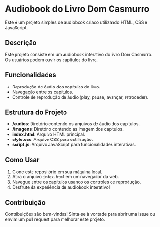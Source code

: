 # Audiobook do Livro Dom Casmurro

Este é um projeto simples de audiobook criado utilizando HTML, CSS e JavaScript.

## Descrição

Este projeto consiste em um audiobook interativo do livro Dom Casmurro. Os usuários podem ouvir os capítulos do livro.

## Funcionalidades

- Reprodução de áudio dos capítulos do livro.
- Navegação entre os capítulos.
- Controle de reprodução de áudio (play, pause, avançar, retroceder).

## Estrutura do Projeto

- **/audios**: Diretório contendo os arquivos de áudio dos capítulos.
- **/imagens**: Diretório contendo as imagem dos capítulos.
- **index.html**: Arquivo HTML principal.
- **style.css**: Arquivo CSS para estilização.
- **script.js**: Arquivo JavaScript para funcionalidades interativas.

## Como Usar

1. Clone este repositório em sua máquina local.
2. Abra o arquivo `index.html` em um navegador da web.
3. Navegue entre os capítulos usando os controles de reprodução.
4. Desfrute da experiência de audiobook interativo!

## Contribuição

Contribuições são bem-vindas! Sinta-se à vontade para abrir uma issue ou enviar um pull request para melhorar este projeto.
